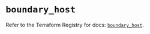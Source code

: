 # `boundary_host`

Refer to the Terraform Registry for docs: [`boundary_host`](https://registry.terraform.io/providers/hashicorp/boundary/1.1.15/docs/resources/host).
